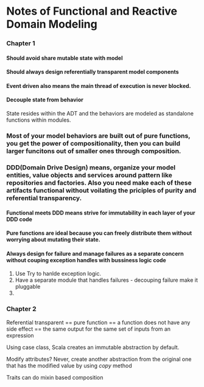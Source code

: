 Notes of Functional and Reactive Domain Modeling 
=========

### Chapter 1

#### Should avoid share mutable state with model

#### Should always design referentially transparent model components

#### Event driven also means the main thread of execution is never blocked.

#### Decouple state from behavior

State resides within the ADT and the behaviors are modeled as standalone functions within modules.

### Most of your model behaviors are built out of pure functions, you get the power of compositionality, then you can build larger funcitons out of smaller ones through composition.

### DDD(Domain Drive Design) means, organize your model entities, value objects and services around pattern like repositories and factories. Also you need make each of these artifacts functional without voilating the priciples of purity and referential transparency.

#### Functional meets DDD means strive for immutability in each layer of your DDD code 

#### Pure functions are ideal because you can freely distribute them without worrying about mutating their state.

#### Always design for failure and manage failures as a separate concern without couping exception handles with bussiness logic code
1. Use Try to hanlde exception logic.
2. Have a separate module that handles failures - decouping failure make it pluggable
3.

### Chapter 2

Referential transparent == pure function == a function does not have any side effect == the same output for the same set of inputs from an expression

Using case class, Scala creates an immutable abstraction by default. 

Modify attributes? Never, create another abstraction from the original one that has the modified value by using *copy* method

Traits can do mixin based composition 
